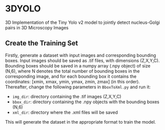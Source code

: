 # 3DYOLO
3D Implementation of the Tiny Yolo v2 model to jointly detect nucleus-Golgi pairs in 3D Microscopy Images

## Create the Training Set
Firstly, generate a dataset with input images and corresponding bounding boxes. Input images should be saved as .tif files, with dimensions (Z,X,Y,C). Bounding boxes should be saved in a numpy array (.npy object) of size (N,6), where N denotes the total number of bounding boxes in the corresponding image, and for each bounding box it contains the coordinates: [xmin, xmax, ymin, ymax, zmin, zmax] (in this order).
Thereafter, change the following parameters in `BboxToXml.py` and run it:

* `img_dir`: directory containing the .tif images (Z,X,Y,C)
* `bbox_dir`: directory containing the .npy objects with the bounding boxes (N,6) 
* `xml_dir`: directory where the .xml files will be saved

This will generate the dataset in the appropriate format to train the model.



